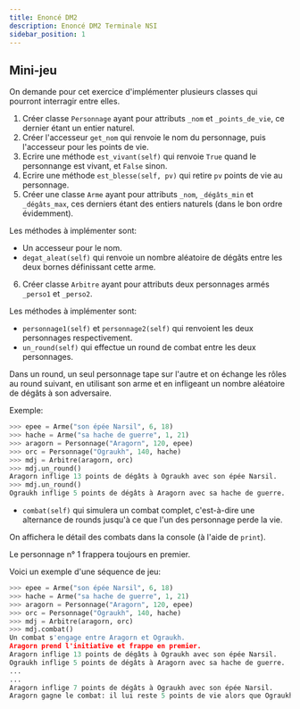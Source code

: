 ```yaml
---
title: Enoncé DM2
description: Enoncé DM2 Terminale NSI
sidebar_position: 1
---
```


## Mini-jeu

On demande pour cet exercice d'implémenter plusieurs classes qui pourront interragir entre elles.

1. Créer classe `Personnage` ayant pour attributs `_nom` et `_points_de_vie`, ce dernier étant un entier naturel.
2. Créer l'accesseur `get_nom` qui renvoie le nom du personnage, puis l'accesseur pour les points de vie.
3. Ecrire une méthode `est_vivant(self)` qui renvoie `True` quand le personnange est vivant, et `False` sinon.
4. Ecrire une méthode `est_blesse(self, pv)` qui retire `pv` points de vie au personnage.
5. Créer une classe `Arme` ayant pour attributs `_nom`, `_dégâts_min` et `_dégâts_max`, ces derniers étant des entiers naturels (dans le bon ordre évidemment).

Les méthodes à implémenter sont:

- Un accesseur pour le nom.
- `degat_aleat(self)` qui renvoie un nombre aléatoire de dégâts entre les deux bornes définissant cette arme.

6. Créer classe `Arbitre` ayant pour attributs deux personnages armés `_perso1` et `_perso2`.

Les méthodes à implémenter sont:

- `personnage1(self)` et `personnage2(self)` qui renvoient les deux personnages respectivement.
- `un_round(self)` qui effectue un round de combat entre les deux personnages.

Dans un round, un seul personnage tape sur l'autre et on échange les rôles au round suivant, en utilisant son arme et en infligeant un nombre aléatoire de dégâts à son adversaire.

Exemple:

```python
>>> epee = Arme("son épée Narsil", 6, 18)
>>> hache = Arme("sa hache de guerre", 1, 21)
>>> aragorn = Personnage("Aragorn", 120, epee)
>>> orc = Personnage("Ograukh", 140, hache)
>>> mdj = Arbitre(aragorn, orc)
>>> mdj.un_round()
Aragorn inflige 13 points de dégâts à Ograukh avec son épée Narsil.
>>> mdj.un_round()
Ograukh inflige 5 points de dégâts à Aragorn avec sa hache de guerre.
```

- `combat(self)` qui simulera un combat complet, c'est-à-dire une alternance de rounds jusqu'à ce que l'un des personnage perde la vie.

On affichera le détail des combats dans la console (à l'aide de `print`).

Le personnage n° 1 frappera toujours en premier.

Voici un exemple d'une séquence de jeu:

```python
>>> epee = Arme("son épée Narsil", 6, 18)
>>> hache = Arme("sa hache de guerre", 1, 21)
>>> aragorn = Personnage("Aragorn", 120, epee)
>>> orc = Personnage("Ograukh", 140, hache)
>>> mdj = Arbitre(aragorn, orc)
>>> mdj.combat()
Un combat s'engage entre Aragorn et Ograukh.
Aragorn prend l'initiative et frappe en premier.
Aragorn inflige 13 points de dégâts à Ograukh avec son épée Narsil.
Ograukh inflige 5 points de dégâts à Aragorn avec sa hache de guerre.
...
...
Aragorn inflige 7 points de dégâts à Ograukh avec son épée Narsil.
Aragorn gagne le combat: il lui reste 5 points de vie alors que Ograukh est mort.
```
